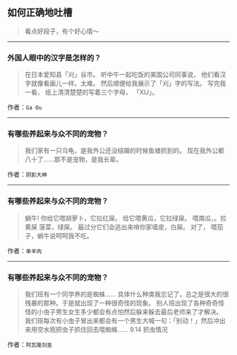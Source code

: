 ## 如何正确地吐槽

> 看点好段子，有个好心情～


 
---

### 外国人眼中的汉字是怎样的？

> 在日本爱知县「刈」谷市。
> 听中午一起吃饭的美国公司同事说，
> 他们看汉字就像看画儿一样。太难。
> 然后顺便给我展示了「刈」字的写法。
> 写完我一看，
> 纸上清清楚楚的写着三个字母，
> 「XIJ」。


作者：`Ga Ou`

---

### 有哪些养起来与众不同的宠物？

> 我们家有一只乌龟，是我外公还没结婚的时候鱼塘抓到的。
> 现在我外公都八十了……那不是宠物，是我长辈。


作者：`阴影大神`

---

### 有哪些养起来与众不同的宠物？

> 蜗牛!
> 你给它喂胡萝卜，它拉红屎。
> 给它喂黄瓜，它拉绿屎。
> 喂南瓜，。拉黄屎
> 菠菜，绿屎。
> 最过分它们会逃出来啃你家墙皮，白屎。
> 对了，
> 喂茄子，蜗牛说呵呵我不吃。


作者：`单羊肉`

---

### 有哪些养起来与众不同的宠物？

> 我们班有一个同学养的是蜘蛛……
> 具体什么种类我忘记了，总之是很大的很残暴的那种。于是就出现了一种很奇怪的现象。
> 别人班出现了各种奇奇怪怪的小虫子男生女生多少都会有点怕然后躲来躲去最后老师来了才解决。
> 我们班每次有小虫子冒出来都会有一个男生大喊一句：「别动！」然后冲出来用空水瓶把虫子抓住回去喂蜘蛛……
> 9.14 抓虫情况


作者：`阿瓦隆剑圣`
